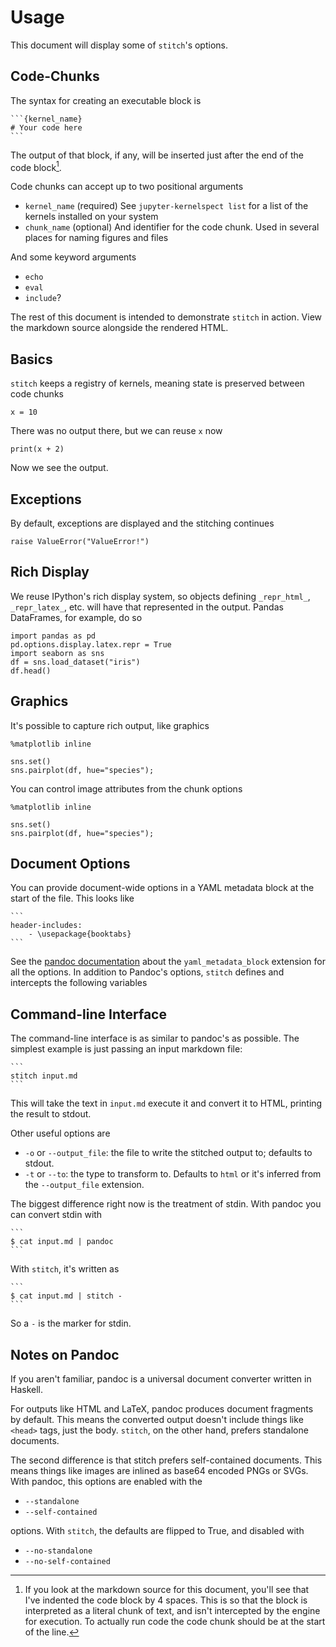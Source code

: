 # Usage

This document will display some of `stitch`'s options.


## Code-Chunks

The syntax for creating an executable block is

    ```{kernel_name}
    # Your code here
    ```

The output of that block, if any, will be inserted just after the end of the
code block[^literal_code].

[^literal_code]: If you look at the markdown source for this document,
you'll see that I've indented the code block by 4 spaces. This is so that
the block is interpreted as a literal chunk of text, and isn't intercepted
by the engine for execution. To actually run code the code chunk should be at
the start of the line.

Code chunks can accept up to two positional arguments

- `kernel_name` (required)
  See `jupyter-kernelspect list` for a list of the kernels installed on your
  system
- `chunk_name` (optional)
  And identifier for the code chunk. Used in several places for
  naming figures and files

And some keyword arguments

- `echo`
- `eval`
- `include`?

The rest of this document is intended to demonstrate `stitch` in action.
View the markdown source alongside the rendered HTML.

## Basics

`stitch` keeps a registry of kernels, meaning state is preserved between
code chunks

```{python}
x = 10
```


There was no output there, but we can reuse `x` now

```{python}
print(x + 2)
```

Now we see the output.

## Exceptions

By default, exceptions are displayed and the stitching continues

```{python}
raise ValueError("ValueError!")
```

## Rich Display

We reuse IPython's rich display system, so objects defining `_repr_html_`,
`_repr_latex_`, etc. will have that represented in the output.
Pandas DataFrames, for example, do so

```{python}
import pandas as pd
pd.options.display.latex.repr = True
import seaborn as sns
df = sns.load_dataset("iris")
df.head()
```


## Graphics

It's possible to capture rich output, like graphics


```{python}
%matplotlib inline

sns.set()
sns.pairplot(df, hue="species");
```

You can control image attributes from the chunk options

```{python, width=80, height=80px}
%matplotlib inline

sns.set()
sns.pairplot(df, hue="species");
```

## Document Options

You can provide document-wide options in a YAML metadata block at the
start of the file.
This looks like

    ```
    header-includes:
        - \usepackage{booktabs}
    ```


See the [pandoc documentation](http://pandoc.org/MANUAL.html) about the
`yaml_metadata_block` extension for all the options.
In addition to Pandoc's options, `stitch` defines and intercepts the following
variables

## Command-line Interface

The command-line interface is as similar to pandoc's as possible.
The simplest example is just passing an input markdown file:

    ```
    stitch input.md
    ```

This will take the text in `input.md` execute it and convert it to HTML,
printing the result to stdout.

Other useful options are

- `-o` or `--output_file`: the file to write the stitched output to; defaults
to stdout.
- `-t` or `--to`: the type to transform to. Defaults to `html` or it's
inferred from the `--output_file` extension.

The biggest difference right now is the treatment of stdin.
With pandoc you can convert stdin with

    ```
    $ cat input.md | pandoc
    ```

With `stitch`, it's written as

    ```
    $ cat input.md | stitch -
    ```

So a `-` is the marker for stdin.

## Notes on Pandoc

If you aren't familiar, pandoc is a universal document converter written
in Haskell.

For outputs like HTML and LaTeX, pandoc produces document fragments by default.
This means the converted output doesn't include things like `<head>`
tags, just the body.
`stitch`, on the other hand, prefers standalone documents.

The second difference is that stitch prefers self-contained documents.
This means things like images are inlined as base64 encoded PNGs or SVGs.
With pandoc, this options are enabled with the

- `--standalone`
- `--self-contained`

options. With `stitch`, the defaults are flipped to True, and disabled with

- `--no-standalone`
- `--no-self-contained`



